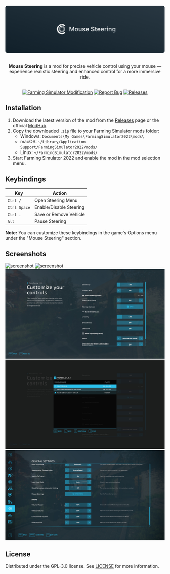 ![Mouse Steering for Farming Simulator](.github/assets/banner.jpg "Mouse Steering for Farming Simulator")

<p align="center">
  <br />
  <b>Mouse Steering</b> is a mod for precise vehicle control using your mouse &mdash;
  <br />
  experience realistic steering and enhanced control for a more immersive ride.
  <br />
  <br />
</p>

<div align="center">

[![Farming Simulator Modification](https://img.shields.io/badge/Farming%20Simulator-Modification-blue.svg)](https://www.farming-simulator.com/mod.php?mod_id=299700&title=fs2022)
[![Report Bug](https://img.shields.io/badge/Report-Bug-red.svg)](https://github.com/modnext/mouseSteering/issues)
[![Releases](https://img.shields.io/github/v/release/modnext/mouseSteering.svg?color=green)](https://github.com/modnext/mouseSteering/releases/)

</div>

## Installation

1. Download the latest version of the mod from the [Releases](https://github.com/modnext/mouseSteering/releases/) page or the official [ModHub](https://www.farming-simulator.com/mod.php?mod_id=299700&title=fs2022).
2. Copy the downloaded `.zip` file to your Farming Simulator mods folder:
   - Windows: `Documents\My Games\FarmingSimulator2022\mods\`
   - macOS: `~/Library/Application Support/FarmingSimulator2022/mods/`
   - Linux: `~/FarmingSimulator2022/mods/`
3. Start Farming Simulator 2022 and enable the mod in the mod selection menu.

## Keybindings

| Key          | Action                  |
| ------------ | ----------------------- |
| `Ctrl /`     | Open Steering Menu      |
| `Ctrl Space` | Enable/Disable Steering |
| `Ctrl .`     | Save or Remove Vehicle  |
| `Alt`        | Pause Steering          |

**Note:** You can customize these keybindings in the game's Options menu under the "Mouse Steering" section.

## Screenshots

<img src=".github/assets/screenshot-1.png" alt="screenshot" />
<img src=".github/assets/screenshot-2.png" alt="screenshot" />
<img src=".github/assets/screenshot-3.png" alt="screenshot" />
<img src=".github/assets/screenshot-4.png" alt="screenshot" />
<img src=".github/assets/screenshot-5.png" alt="screenshot" />

## License

Distributed under the GPL-3.0 license. See [LICENSE](https://github.com/modnext/mouseSteering/blob/main/LICENSE) for more information.
